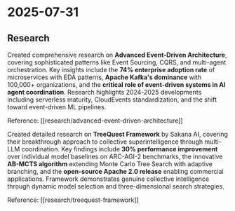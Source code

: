 # 2025-07-31

## Research

Created comprehensive research on **Advanced Event-Driven Architecture**, covering sophisticated patterns like Event Sourcing, CQRS, and multi-agent orchestration. Key insights include the **74% enterprise adoption rate** of microservices with EDA patterns, **Apache Kafka's dominance** with 100,000+ organizations, and the **critical role of event-driven systems in AI agent coordination**. Research highlights 2024-2025 developments including serverless maturity, CloudEvents standardization, and the shift toward event-driven ML pipelines.

Reference: [[research/advanced-event-driven-architecture]]

Created detailed research on **TreeQuest Framework** by Sakana AI, covering their breakthrough approach to collective superintelligence through multi-LLM coordination. Key findings include **30% performance improvement** over individual model baselines on ARC-AGI-2 benchmarks, the innovative **AB-MCTS algorithm** extending Monte Carlo Tree Search with adaptive branching, and the **open-source Apache 2.0 release** enabling commercial applications. Framework demonstrates genuine collective intelligence through dynamic model selection and three-dimensional search strategies.

Reference: [[research/treequest-framework]]